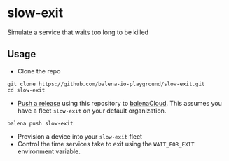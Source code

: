 # slow-exit
Simulate a service that waits too long to be killed

## Usage

- Clone the repo
```
git clone https://github.com/balena-io-playground/slow-exit.git
cd slow-exit
```
- [Push a release](https://www.balena.io/docs/learn/getting-started/raspberrypi3/nodejs/#create-a-release) using this repository to [balenaCloud](balena.io). This assumes you have a fleet `slow-exit` on your default organization.
```
balena push slow-exit
```
- Provision a device into your `slow-exit` fleet
- Control the time services take to exit using the `WAIT_FOR_EXIT` environment variable.
